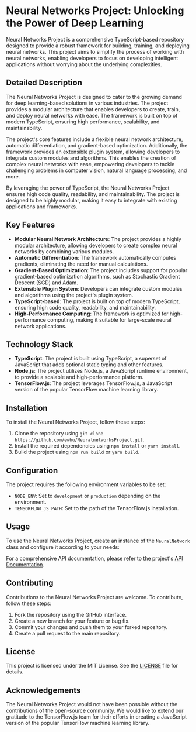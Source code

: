 **Neural Networks Project: Unlocking the Power of Deep Learning**
=================================================================

Neural Networks Project is a comprehensive TypeScript-based repository designed to provide a robust framework for building, training, and deploying neural networks. This project aims to simplify the process of working with neural networks, enabling developers to focus on developing intelligent applications without worrying about the underlying complexities.

**Detailed Description**
------------------------

The Neural Networks Project is designed to cater to the growing demand for deep learning-based solutions in various industries. The project provides a modular architecture that enables developers to create, train, and deploy neural networks with ease. The framework is built on top of modern TypeScript, ensuring high performance, scalability, and maintainability.

The project's core features include a flexible neural network architecture, automatic differentiation, and gradient-based optimization. Additionally, the framework provides an extensible plugin system, allowing developers to integrate custom modules and algorithms. This enables the creation of complex neural networks with ease, empowering developers to tackle challenging problems in computer vision, natural language processing, and more.

By leveraging the power of TypeScript, the Neural Networks Project ensures high code quality, readability, and maintainability. The project is designed to be highly modular, making it easy to integrate with existing applications and frameworks.

**Key Features**
---------------

* **Modular Neural Network Architecture**: The project provides a highly modular architecture, allowing developers to create complex neural networks by combining various modules.
* **Automatic Differentiation**: The framework automatically computes gradients, eliminating the need for manual calculations.
* **Gradient-Based Optimization**: The project includes support for popular gradient-based optimization algorithms, such as Stochastic Gradient Descent (SGD) and Adam.
* **Extensible Plugin System**: Developers can integrate custom modules and algorithms using the project's plugin system.
* **TypeScript-based**: The project is built on top of modern TypeScript, ensuring high code quality, readability, and maintainability.
* **High-Performance Computing**: The framework is optimized for high-performance computing, making it suitable for large-scale neural network applications.

**Technology Stack**
-------------------

* **TypeScript**: The project is built using TypeScript, a superset of JavaScript that adds optional static typing and other features.
* **Node.js**: The project utilizes Node.js, a JavaScript runtime environment, to provide a scalable and high-performance platform.
* **TensorFlow.js**: The project leverages TensorFlow.js, a JavaScript version of the popular TensorFlow machine learning library.

**Installation**
--------------

To install the Neural Networks Project, follow these steps:

1. Clone the repository using `git clone https://github.com/ewhu/NeuralnetworksProject.git`.
2. Install the required dependencies using `npm install` or `yarn install`.
3. Build the project using `npm run build` or `yarn build`.

**Configuration**
---------------

The project requires the following environment variables to be set:

* `NODE_ENV`: Set to `development` or `production` depending on the environment.
* `TENSORFLOW_JS_PATH`: Set to the path of the TensorFlow.js installation.

**Usage**
-------

To use the Neural Networks Project, create an instance of the `NeuralNetwork` class and configure it according to your needs:

For a comprehensive API documentation, please refer to the project's [API Documentation](https://github.com/ewhu/NeuralnetworksProject/blob/main/docs/api.md).

**Contributing**
--------------

Contributions to the Neural Networks Project are welcome. To contribute, follow these steps:

1. Fork the repository using the GitHub interface.
2. Create a new branch for your feature or bug fix.
3. Commit your changes and push them to your forked repository.
4. Create a pull request to the main repository.

**License**
---------

This project is licensed under the MIT License. See the [LICENSE](https://github.com/ewhu/NeuralnetworksProject/blob/main/LICENSE) file for details.

**Acknowledgements**
----------------

The Neural Networks Project would not have been possible without the contributions of the open-source community. We would like to extend our gratitude to the TensorFlow.js team for their efforts in creating a JavaScript version of the popular TensorFlow machine learning library.